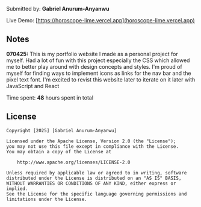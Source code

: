 Submitted by: **Gabriel Anurum-Anyanwu**

Live Demo: [https://horoscope-lime.vercel.app](horoscope-lime.vercel.app)




## Notes

**070425:** This is my portfolio website I made as a personal project for myself. Had a lot of fun with this project especially the CSS which allowed me to better play around with design concepts and styles. I'm proud of myself for finding ways to implement icons as links for the nav bar and the pixel text font. I'm excited to revist this website later to iterate on it later with JavaScript and React 

Time spent: **48** hours spent in total

## License

    Copyright [2025] [Gabriel Anurum-Anyanwu]

    Licensed under the Apache License, Version 2.0 (the "License");
    you may not use this file except in compliance with the License.
    You may obtain a copy of the License at

        http://www.apache.org/licenses/LICENSE-2.0

    Unless required by applicable law or agreed to in writing, software
    distributed under the License is distributed on an "AS IS" BASIS,
    WITHOUT WARRANTIES OR CONDITIONS OF ANY KIND, either express or implied.
    See the License for the specific language governing permissions and
    limitations under the License.
